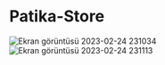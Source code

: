 # Patika-Store
![Ekran görüntüsü 2023-02-24 231034](https://user-images.githubusercontent.com/74723769/221281639-f89370ef-d828-4715-933d-6535df3eb1a1.png)
![Ekran görüntüsü 2023-02-24 231113](https://user-images.githubusercontent.com/74723769/221281657-14fa35c8-2c31-43bc-ae5f-50ffca42fb3e.png)
